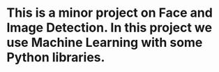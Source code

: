 # This is a minor project on Face and Image Detection. In this project we use Machine Learning with some Python libraries.
